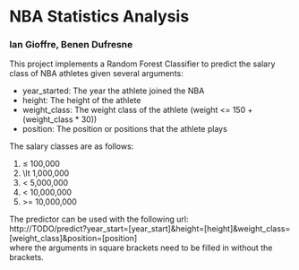 # NBA Statistics Analysis
### Ian Gioffre, Benen Dufresne

This project implements a Random Forest Classifier to predict the salary class of NBA athletes given several arguments:  
* year_started: The year the athlete joined the NBA
* height: The height of the athlete
* weight_class: The weight class of the athlete (weight <= 150 + (weight_class * 30))
* position: The position or positions that the athlete plays

The salary classes are as follows:  
1. $\le$ 100,000
1. \lt 1,000,000
1. $\lt$ 5,000,000
1. < 10,000,000
1. \>= 10,000,000

The predictor can be used with the following url:  
http://TODO/predict?year_start=[year_start]&height=[height]&weight_class=[weight_class]&position=[position]  
where the arguments in square brackets need to be filled in without the brackets.